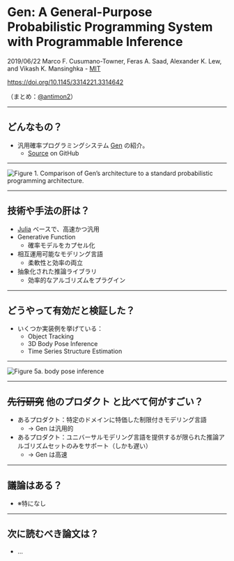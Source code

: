 Gen: A General-Purpose Probabilistic Programming System with Programmable Inference
===

2019/06/22 Marco F. Cusumano-Towner, Feras A. Saad, Alexander K. Lew, and Vikash K. Mansinghka - [MIT](https://dl.acm.org/inst_page.cfm?id=60022195)

https://doi.org/10.1145/3314221.3314642

（まとめ：[@antimon2](https://github.com/antimon2)）

---

## どんなもの？

+ 汎用確率プログラミングシステム [Gen](https://probcomp.github.io/Gen/) の紹介。
    + [Source](https://github.com/probcomp/Gen) on GitHub

----

![Figure 1. Comparison of Gen’s architecture to a standard probabilistic programming architecture.
](https://i.imgur.com/vpiatZX.png)  

---

## 技術や手法の肝は？

+ [Julia](https://julialang.org/) ベースで、高速かつ汎用
+ Generative Function
    + 確率モデルをカプセル化
+ 相互運用可能なモデリング言語
    + 柔軟性と効率の両立
+ 抽象化された推論ライブラリ
    + 効率的なアルゴリズムをプラグイン

---

## どうやって有効だと検証した？

+ いくつか実装例を挙げている：
    + Object Tracking
    + 3D Body Pose Inference
    + Time Series Structure Estimation

----

![Figure 5a. body pose inference](https://i.imgur.com/BIWJtI7.png)

---

## ~~先行研究~~ 他のプロダクト と比べて何がすごい？

+ あるプロダクト：特定のドメインに特価した制限付きモデリング言語
    + → Gen は汎用的
+ あるプロダクト：ユニバーサルモデリング言語を提供するが限られた推論アルゴリズムセットのみをサポート（しかも遅い）
    + → Gen は高速

---

## 議論はある？

+ ※特になし

---

## 次に読むべき論文は？

+ …
